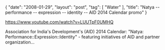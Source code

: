 {
   "date": "2008-01-29",
   "layout": "post",
   "tag": [
      "Water"
   ],
   "title": "Natya -- performance -- expression -- identity -- AID 2014 Calendar promo"
}

https://www.youtube.com/watch?v=LUUTpF0UMHQ  

Association for India's Development's (AID) 2014 Calendar: "Natya: Performance::Expression::Identity" - featuring initiatives of AID and partner organization...